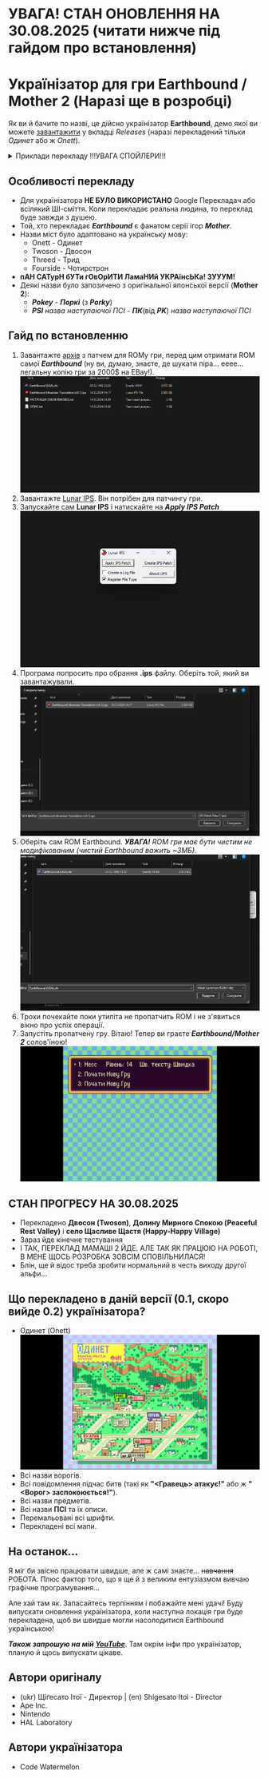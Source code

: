 # УВАГА! СТАН ОНОВЛЕННЯ НА 30.08.2025 (читати нижче під гайдом про встановлення)

# Українізатор для гри Earthbound / Mother 2 (Наразі ще в розробці)

Як ви й бачите по назві, це дійсно українізатор **Earthbound**, демо якої ви можете [завантажити](https://github.com/CodeKavun/earthbound-ua-translation/releases) у вкладці *Releases* (наразі перекладений тільки *Одинет* або ж *Onett*).

<details>
<summary>Приклади перекладу !!!УВАГА СПОЙЛЕРИ!!!</summary>

![Епічний початок](/docs/examples/startup.png)
![Твій довбаний сусід (в майбутньому диктатор)](/docs/examples/gameplay2.png)
![Битва з Зоременом](/docs/examples/battle1.png)
![Твій дивний знайомий](/docs/examples/gameplay4.png)
![ДАЙТЕ МЕНІ ПОСРАТЬ НОРМАЛЬНО](/docs/examples/toilet-dude.png)
![Поліція б'є невинне диття!](/docs/examples/battle2.png)
![ЗДОРОВА ТИТОНОВА МУРАХА](/docs/examples/battle3.png)
![Хаха лохм](/docs/examples/twoson_scr.png)
![бдабда](/docs/examples/twoson_scr_2.png)
![О Л І В Е Ц Ь](/docs/examples/prv_scr.png)
![ЇБУЧИЙ ДУБ](/docs/examples/prv_battle_1.png)
![Тут дуже круте музло](/docs/examples/prv_battle_2.png)
![Якийсь старий хєр](/docs/examples/hhv_scr.png)

</details>

## Особливості перекладу

- Для українізатора **НЕ БУЛО ВИКОРИСТАНО** Google Перекладач або всілякий ШІ-сміття. Коли перекладає реальна людина, то переклад буде завжди з душею.
- Той, хто перекладає ***Earthbound*** є фанатом серії ігор ***Mother***.
- Назви міст було адаптовано на українську мову:
    - Onett - Одинет
    - Twoson - Двосон 
    - Threed - Трид
    - Fourside - Чотирстрон
- **пАН САТурН бУТи гОвОрИТИ ЛамаНИй УКРАїнсЬКа! ЗУУУМ!**
- Деякі назви було запозичено з оригінальної японської версії (**Mother 2**):
    - ***Pokey*** - ***Поркі*** (з ***Porky***)
    - ***PSI*** *назва наступаючої ПСІ* - ***ПК***(від ***PK***) *назва наступаючої ПСІ*

## Гайд по встановленню
1. Завантажте [архів](https://github.com/CodeKavun/earthbound-ua-translation/releases) з патчем для ROMу гри, перед цим отримати ROM самої ***Earthbound*** (ну ви, думаю, знаєте, де шукати піра... ееее... легальну копію гри за 2000$ на EBay!).
![Все потрібне і непотрібне](/docs/instructions/preparing.png)
2. Завантажте [Lunar IPS](https://www.romhacking.net/utilities/240/). Він потрібен для патчингу гри.
3. Запускайте сам **Lunar IPS** і натискайте на ***Apply IPS Patch***
![Lunar IPS](/docs/instructions/lunarips.png)
4. Програма попросить про обрання **.ips** файлу. Оберіть той, який ви завантажували.
![Сам патч файл](/docs/instructions/choose-ips.png)
5. Оберіть сам ROM Earthbound. ***УВАГА!** ROM гри має бути чистим не модифікованим (чистий Earthbound важить ~3МБ)*.
![Rom Earthbound](/docs/instructions/choose-rom.png)
6. Трохи почекайте поки утиліта не пропатчить ROM і не з'явиться вікно про успіх операції.
7. Запустіть пропатчену гру. Вітаю! Тепер ви граєте ***Earthbound/Mother 2*** солов'їною!
![Нарешті](/docs/instructions/result.png)

## СТАН ПРОГРЕСУ НА 30.08.2025
- Перекладено **Двосон (Twoson)**, **Долину Мирного Спокою (Peaceful Rest Valley)** і **село Щасливе Щастя (Happy-Happy Village)**
- Зараз йде кінечне тестування
- І ТАК, ПЕРЕКЛАД МАМАШІ 2 ЙДЕ. АЛЕ ТАК ЯК ПРАЦЮЮ НА РОБОТІ, В МЕНЕ ЩОСЬ РОЗРОБКА ЗОВСІМ СПОВІЛЬНИЛАСЯ!
- Блін, ще й відос треба зробити нормальний в честь виходу другої альфи...

## Що перекладено в даній версії (0.1, скоро вийде 0.2) українізатора?
- Одинет (Onett)
![Onett Map](/docs/examples/onett-map.png)
- Всі назви ворогів.
- Всі повідомлення підчас битв (такі як **"<Гравець> атакує!"** або ж **"<Ворог> заспокоюється!"**).
- Всі назви предметів.
- Всі назви **ПСІ** та їх описи.
- Перемальовані всі шрифти.
- Перекладені всі мапи.

## На останок...
Я міг би звісно працювати швидше, але ж самі знаєте... ~~навчання~~ РОБОТА. Плюс фактор того, що я ще й з великим ентузіазмом вивчаю графічне програмування...

Але хай там як. Запасайтесь терпінням і побажайте мені удачі! Буду випускати оновлення українізатора, коли наступна локація гри буде перекладена, щоб ви швидше могли насолодитися Earthbound українською!

***Також запрошую на мій [YouTube](https://www.youtube.com/@CodeWatermelon-r4w)***. Там окрім інфи про українізатор, планую й щось випускати цікаве.

## Автори оригіналу
- (ukr) Щіґесато Ітої - Директор | (en) Shigesato Itoi - Director
- Ape Inc.
- Nintendo
- HAL Laboratory

## Автори українізатора
- Code Watermelon